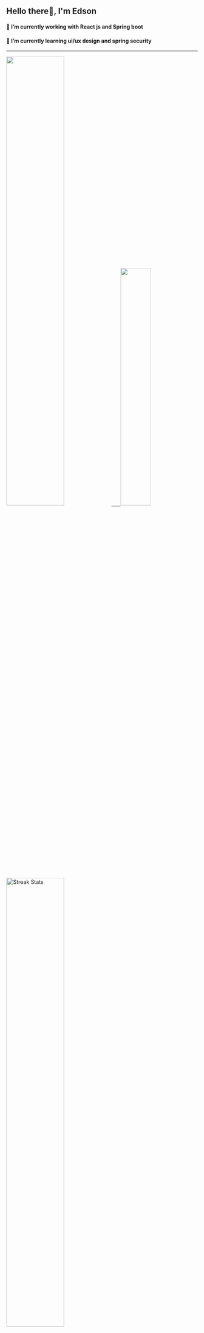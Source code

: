 
## Hello there👋, I'm Edson 

#### 🔭 I’m currently working with React js and Spring boot 
#### 🌱 I’m currently learning ui/ux design and spring security
---
    
  

 <p align="left">
  <a href="https://github.com/EdsonNhancale">
  <img width=55% src="https://github-readme-stats.vercel.app/api?username=EdsonNhancale&show_icons=true&theme=dracula&include_all_commits=true&count_private=true"/>&nbsp;&nbsp;&nbsp;&nbsp;&nbsp;
  <img  width=40% src="https://github-readme-stats.vercel.app/api/top-langs/?username=EdsonNhancale&layout=compact&langs_count=7&theme=dracula"/>
</p>

  <p align="left">
    <a href="https://github.com/EdsonNhancale"><img width=55% alt="Streak Stats" src="https://github-readme-streak-stats.herokuapp.com/?user=EdsonNhancale&theme=dracula"/></a>
   </p>

 
 <!--START_SECTION:waka-->

```text
From: 16 November 2022 - To: 05 May 2023

Total Time: 330 hrs 39 mins

JavaScript       277 hrs         █████████████████████░░░░   83.78 %
Dart             14 hrs 6 mins   █░░░░░░░░░░░░░░░░░░░░░░░░   04.27 %
Java             6 hrs 49 mins   ▓░░░░░░░░░░░░░░░░░░░░░░░░   02.06 %
Other            6 hrs 43 mins   ▓░░░░░░░░░░░░░░░░░░░░░░░░   02.03 %
JSON             5 hrs 58 mins   ▒░░░░░░░░░░░░░░░░░░░░░░░░   01.80 %
```

<!--END_SECTION:waka-->

<div> 
  <a href="www.linkedin.com/in/edson-nhancale-7849781a6" target="_blank"><img src="https://img.shields.io/badge/-LinkedIn-%230077B5?style=for-the-badge&logo=linkedin&logoColor=white" target="_blank"></a> 

</div>

